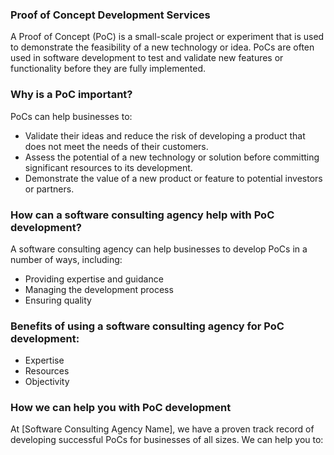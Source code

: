 <h3>Proof of Concept Development Services</h3>

<p>A Proof of Concept (PoC) is a small-scale project or experiment that is used to demonstrate the feasibility of a new technology or idea. PoCs are often used in software development to test and validate new features or functionality before they are fully implemented.</p>

<h3>Why is a PoC important?</h3>

<p>PoCs can help businesses to:</p>

<ul>
  <li>Validate their ideas and reduce the risk of developing a product that does not meet the needs of their customers.</li>
  <li>Assess the potential of a new technology or solution before committing significant resources to its development.</li>
  <li>Demonstrate the value of a new product or feature to potential investors or partners.</li>
</ul>

<h3>How can a software consulting agency help with PoC development?</h3>

<p>A software consulting agency can help businesses to develop PoCs in a number of ways, including:</p>

<ul>
  <li>Providing expertise and guidance</li>
  <li>Managing the development process</li>
  <li>Ensuring quality</li>
</ul>

<h3>Benefits of using a software consulting agency for PoC development:</h3>

<ul>
  <li>Expertise</li>
  <li>Resources</li>
  <li>Objectivity</li>
</ul>

<h3>How we can help you with PoC development</h3>

<p>At [Software Consulting Agency Name], we have a proven track record of developing successful PoCs for businesses of all sizes. We can help you to:</p